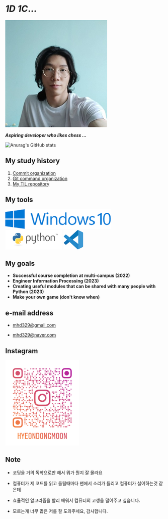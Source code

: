 # *1D 1C*...

![my_profile](README.assets/my_profile.jpg)



***Aspiring developer who likes chess ...***






![Anurag's GitHub stats](https://github-readme-stats.vercel.app/api?username=mhd329&show_icons=true&theme=dracula)





## My study history



1. [Commit organization](https://github.com/mhd329/TIL/blob/master/commit%20%EC%97%90%20%EB%8C%80%ED%95%9C%20%EA%B0%9C%EC%9D%B8%EC%A0%81%EC%9D%B8%20%EC%9D%B4%ED%95%B4.md)
2. [Git command organization](https://github.com/mhd329/TIL/blob/master/%EB%AA%85%EB%A0%B9%EC%96%B4%20%EC%A0%95%EB%A6%AC.md#git-git-%EB%AA%85%EB%A0%B9%EC%96%B4-%EC%A0%95%EB%A6%AC)
3. [My TIL repository](https://github.com/mhd329/TIL)



## My tools



![windows 10](README.assets/Windows_10_Logo.svg.png) ![python](README.assets/python-logo-master-v3-TM.png) ![vsc](README.assets/pngwing.com.png)



## My goals

- **Successful course completion at multi-campus (2022)**
- **Engineer Information Processing (2023)**
- **Creating useful modules that can be shared with many people with Python (2023)**
- **Make your own game (don't know when)**

## e-mail address



- mhd329@gmail.com

- mhd329@naver.com



## Instagram



![hyeondongmoon_qr.png](README.assets/hyeondongmoon_qr.png) 



## Note

- 코딩을 거의 독학으로만 해서 뭐가 뭔지 잘 몰라요

- 컴퓨터가 제 코드를 읽고 돌릴때마다 팬에서 소리가 들리고 컴퓨터가 싫어하는것 같은데
- 효율적인 알고리즘을 빨리 배워서 컴퓨터의 고생을 덜어주고 싶습니다.

- 모르는게 너무 많은 저를 잘 도와주세요, 감사합니다.